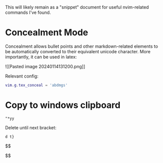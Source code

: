 This will likely remain as a "snippet" document for useful nvim-related commands I've found.


# Concealment Mode
Concealment allows bullet points and other markdown-related elements to be automatically converted to their equivalent unicode character. More importantly, it can be used in latex:


![[Pasted image 20240114131200.png]]

Relevant config:
```lua
vim.g.tex_conceal = 'abdmgs'
```

# Copy to windows clipboard

```
"*yy
```


Delete until next bracket:
```
d t}
```


$$




$$